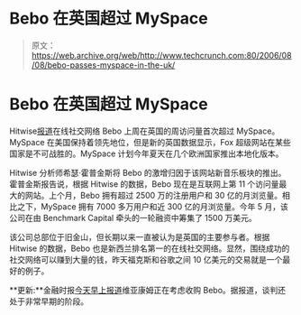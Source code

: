 # Bebo 在英国超过 MySpace

> 原文：<https://web.archive.org/web/http://www.techcrunch.com:80/2006/08/08/bebo-passes-myspace-in-the-uk/>

# Bebo 在英国超过 MySpace

[](https://web.archive.org/web/20220817205033/http://www.bebo.com/)Hitwise[报道](https://web.archive.org/web/20220817205033/http://weblogs.hitwise.com/heather-hopkins/2006/08/bebo_overtakes_myspace_as_most_1.html)在线社交网络 Bebo 上周在英国的周访问量首次超过 MySpace。MySpace 在美国保持着领先地位，但是新的英国数据显示，Fox 超级网站在某些国家是不可战胜的。MySpace 计划今年夏天在几个欧洲国家推出本地化版本。

Hitwise 分析师希瑟·霍普金斯将 Bebo 的激增归因于该网站新音乐板块的推出。霍普金斯报告说，根据 Hitwise 的数据，Bebo 现在是互联网上第 11 个访问量最大的网站。上个月，Bebo 拥有超过 2500 万的注册用户和 30 亿的月浏览量。相比之下，MySpace 拥有 7000 多万用户和近 300 亿的月浏览量。今年 5 月，该公司在由 Benchmark Capital 牵头的一轮融资中筹集了 1500 万美元。

该公司总部位于旧金山，但长期以来一直被认为是英国的主要参与者。根据 Hitwise 的数据，Bebo 也是新西兰排名第一的在线社交网络。显然，围绕成功的社交网络可以赚到大量的钱，昨天福克斯和谷歌之间 10 亿美元的交易就是一个最好的例子。

**更新:**金融时报[今天早上报道](https://web.archive.org/web/20220817205033/http://www.beta.techcrunch.com/2006/08/08/bebo-for-sale/)维亚康姆正在考虑收购 Bebo。据报道，谈判还处于非常早期的阶段。
